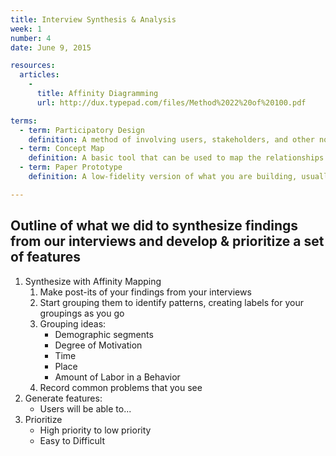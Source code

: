 ```yaml
---
title: Interview Synthesis & Analysis
week: 1
number: 4
date: June 9, 2015

resources:
  articles:
    -
      title: Affinity Diagramming
      url: http://dux.typepad.com/files/Method%2022%20of%20100.pdf

terms:
  - term: Participatory Design
    definition: A method of involving users, stakeholders, and other non-designers in the design process in order to better translate their needs into visual solutions.
  - term: Concept Map
    definition: A basic tool that can be used to map the relationships between concepts as they emerge through a discussion or interview.
  - term: Paper Prototype
    definition: A low-fidelity version of what you are building, usually with interchangeable elements.

---
```


## Outline of what we did to synthesize findings from our interviews and develop & prioritize a set of features

1. Synthesize with Affinity Mapping
    1. Make post-its of your findings from your interviews
    2. Start grouping them to identify patterns, creating labels for your groupings as you go
    3. Grouping ideas:
        * Demographic segments
        * Degree of Motivation
        * Time
        * Place
        * Amount of Labor in a Behavior
    4. Record common problems that you see
2. Generate features:
    * Users will be able to...
3. Prioritize
    * High priority to low priority
    * Easy to Difficult
